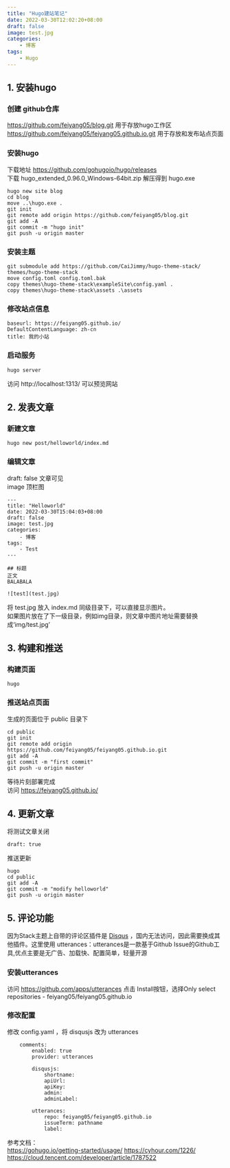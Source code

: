 ```yaml
---
title: "Hugo建站笔记"
date: 2022-03-30T12:02:20+08:00
draft: false
image: test.jpg
categories:
    - 博客
tags:
    - Hugo
---
```


## 1. 安装hugo

### 创建 github仓库
https://github.com/feiyang05/blog.git 用于存放hugo工作区
https://github.com/feiyang05/feiyang05.github.io.git 用于存放和发布站点页面

### 安装hugo
下载地址 https://github.com/gohugoio/hugo/releases  
下载 hugo_extended_0.96.0_Windows-64bit.zip 解压得到 hugo.exe

```
hugo new site blog 
cd blog
move ..\hugo.exe .
git init
git remote add origin https://github.com/feiyang05/blog.git
git add -A
git commit -m "hugo init"
git push -u origin master
```

### 安装主题
```
git submodule add https://github.com/CaiJimmy/hugo-theme-stack/ themes/hugo-theme-stack
move config.toml config.toml.bak
copy themes\hugo-theme-stack\exampleSite\config.yaml .
copy themes\hugo-theme-stack\assets .\assets
```
### 修改站点信息
``` 
baseurl: https://feiyang05.github.io/
DefaultContentLanguage: zh-cn
title: 我的小站
```
### 启动服务
```
hugo server
```
访问 http://localhost:1313/ 可以预览网站   

## 2. 发表文章
### 新建文章
```
hugo new post/helloworld/index.md
```
### 编辑文章  
draft: false 文章可见  
image 顶栏图  
```
---
title: "Helloworld"
date: 2022-03-30T15:04:03+08:00
draft: false
image: test.jpg
categories:
    - 博客
tags:
    - Test    
---

## 标题
正文  
BALABALA  

![test](test.jpg)
```
将 test.jpg 放入 index.md 同级目录下，可以直接显示图片。  
如果图片放在了下一级目录，例如img目录，则文章中图片地址需要替换成‘img/test.jpg’
## 3. 构建和推送
### 构建页面
```
hugo 
```
### 推送站点页面 
生成的页面位于 public 目录下  
```
cd public
git init
git remote add origin https://github.com/feiyang05/feiyang05.github.io.git
git add -A
git commit -m "first commit"
git push -u origin master
```
等待片刻部署完成  
访问 https://feiyang05.github.io/   

## 4. 更新文章
将测试文章关闭
```
draft: true
```
推送更新
```
hugo
cd public
git add -A
git commit -m "modify helloworld"
git push -u origin master
```

## 5. 评论功能

因为Stack主题上自带的评论区插件是 [Disqus](https://disqus.com/) ，国内无法访问，因此需要换成其他插件。这里使用 utterances：utterances是一款基于Github Issue的Github工具,优点主要是无广告、加载快、配置简单，轻量开源  
### 安装utterances
访问 https://github.com/apps/utterances 点击 Install按钮，选择Only select repositories - feiyang05/feiyang05.github.io
### 修改配置
修改 config.yaml ，将 disqusjs 改为 utterances
```
    comments:
        enabled: true
        provider: utterances

        disqusjs:
            shortname:
            apiUrl:
            apiKey:
            admin:
            adminLabel:

        utterances:
            repo: feiyang05/feiyang05.github.io
            issueTerm: pathname
            label:
```

参考文档：  
https://gohugo.io/getting-started/usage/
https://cyhour.com/1226/
https://cloud.tencent.com/developer/article/1787522